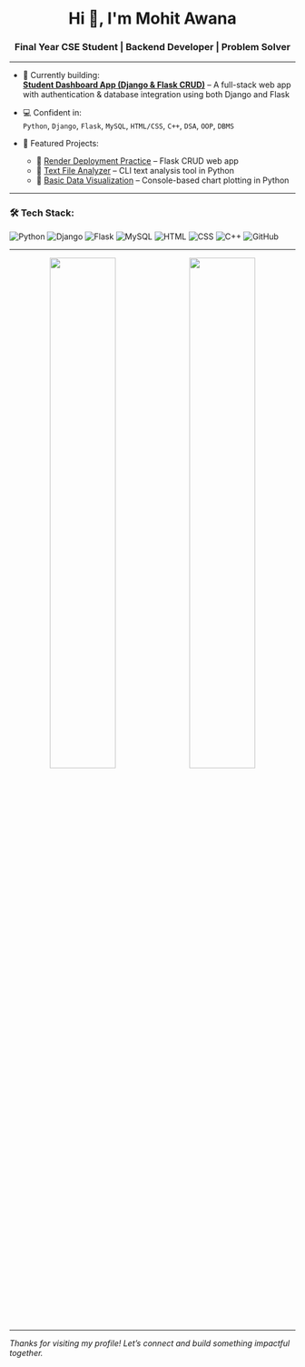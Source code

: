 <h1 align="center">Hi 👋, I'm Mohit Awana</h1>
<h3 align="center">Final Year CSE Student | Backend Developer | Problem Solver</h3>

---

- 🔭 Currently building:  
  [**Student Dashboard App (Django & Flask CRUD)**](https://github.com/whoismohit/student-dashboard-raw-files) – A full-stack web app with authentication & database integration using both Django and Flask  

- 💻 Confident in:  
  `Python`, `Django`, `Flask`, `MySQL`, `HTML/CSS`, `C++`, `DSA`, `OOP`, `DBMS`

- 📂 Featured Projects:  
  - 🔹 [Render Deployment Practice](https://github.com/whoismohit/Python-basic-CRUD-app) – Flask CRUD web app  
  - 🔹 [Text File Analyzer](https://github.com/whoismohit/Text-File-Analyzer) – CLI text analysis tool in Python  
  - 🔹 [Basic Data Visualization](https://github.com/whoismohit/Basic-Data-Visualization) – Console-based chart plotting in Python  

---

### 🛠 Tech Stack:
![Python](https://img.shields.io/badge/Python-14354C?style=flat&logo=python&logoColor=white)
![Django](https://img.shields.io/badge/Django-092E20?style=flat&logo=django&logoColor=white)
![Flask](https://img.shields.io/badge/Flask-000?style=flat&logo=flask&logoColor=white)
![MySQL](https://img.shields.io/badge/MySQL-000?style=flat&logo=mysql&logoColor=white)
![HTML](https://img.shields.io/badge/HTML5-e34c26?style=flat&logo=html5&logoColor=white)
![CSS](https://img.shields.io/badge/CSS3-264de4?style=flat&logo=css3&logoColor=white)
![C++](https://img.shields.io/badge/C++-00599C?style=flat&logo=c%2B%2B&logoColor=white)
![GitHub](https://img.shields.io/badge/GitHub-181717?style=flat&logo=github&logoColor=white)

---

<p align="center">
  <img src="https://github-readme-stats.vercel.app/api?username=whoismohit&show_icons=true&theme=github_dark" width="48%"/>
  <img src="https://github-readme-streak-stats.herokuapp.com/?user=whoismohit&theme=github-dark" width="48%"/>
</p>

---

*Thanks for visiting my profile! Let’s connect and build something impactful together.*
